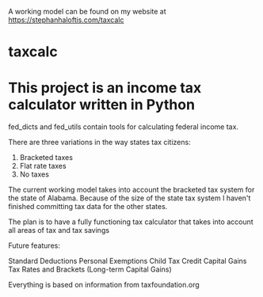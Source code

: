 A working model can be found on my website at https://stephanhaloftis.com/taxcalc

# taxcalc
# This project is an income tax calculator written in Python

fed_dicts and fed_utils contain tools for calculating federal income tax.

There are three variations in the way states tax citizens:
1) Bracketed taxes
2) Flat rate taxes
3) No taxes

The current working model takes into account the bracketed tax system for the state of Alabama.
Because of the size of the state tax system I haven't finished committing tax data for the other states.

The plan is to have a fully functioning tax calculator that takes into account all areas of tax and tax savings

Future features:

Standard Deductions
Personal Exemptions
Child Tax Credit
Capital Gains Tax Rates and Brackets (Long-term Capital Gains)

Everything is based on information from taxfoundation.org
